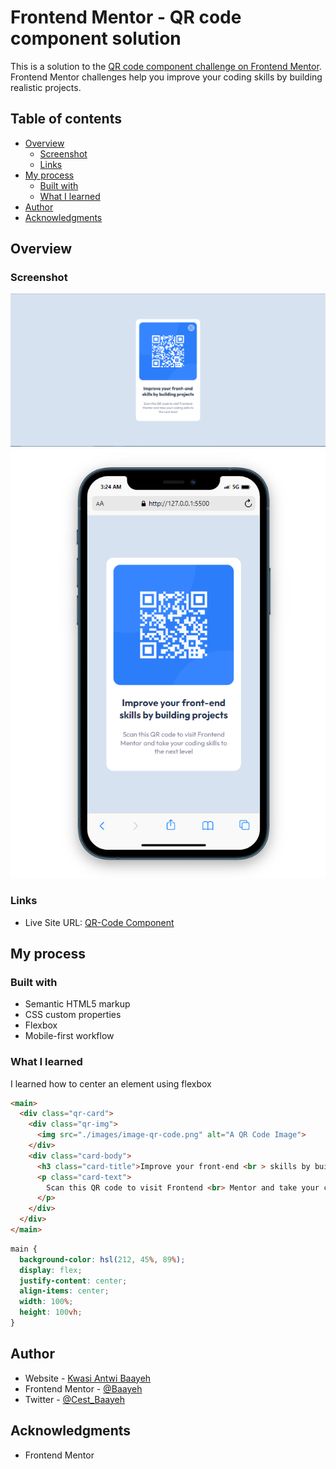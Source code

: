 # Frontend Mentor - QR code component solution

This is a solution to the [QR code component challenge on Frontend Mentor](https://www.frontendmentor.io/challenges/qr-code-component-iux_sIO_H). Frontend Mentor challenges help you improve your coding skills by building realistic projects. 

## Table of contents

- [Overview](#overview)
  - [Screenshot](#screenshot)
  - [Links](#links)
- [My process](#my-process)
  - [Built with](#built-with)
  - [What I learned](#what-i-learned)
- [Author](#author)
- [Acknowledgments](#acknowledgments)


## Overview

### Screenshot

![Desktop View](./screenshot.PNG)
![Mobile View](./mobile-screenshot.PNG)


### Links

- Live Site URL: [QR-Code Component](https://baayeh.github.io/qr-code-component/)

## My process

### Built with

- Semantic HTML5 markup
- CSS custom properties
- Flexbox
- Mobile-first workflow


### What I learned

I learned how to center an element using flexbox

```html
<main>
  <div class="qr-card">
    <div class="qr-img">
      <img src="./images/image-qr-code.png" alt="A QR Code Image">
    </div>
    <div class="card-body">
      <h3 class="card-title">Improve your front-end <br > skills by building projects</h3>
      <p class="card-text">
        Scan this QR code to visit Frontend <br> Mentor and take your coding skills to <br> the next level
      </p>
    </div>
  </div>
</main>
```
```css
main {
  background-color: hsl(212, 45%, 89%);
  display: flex;
  justify-content: center;
  align-items: center;
  width: 100%;
  height: 100vh;
}
```

## Author

- Website - [Kwasi Antwi Baayeh](https://baayeh.github.io/portfolio/)
- Frontend Mentor - [@Baayeh](https://www.frontendmentor.io/profile/Baayeh)
- Twitter - [@Cest_Baayeh](https://twitter.com/Cest_Baayeh)


## Acknowledgments

- Frontend Mentor

